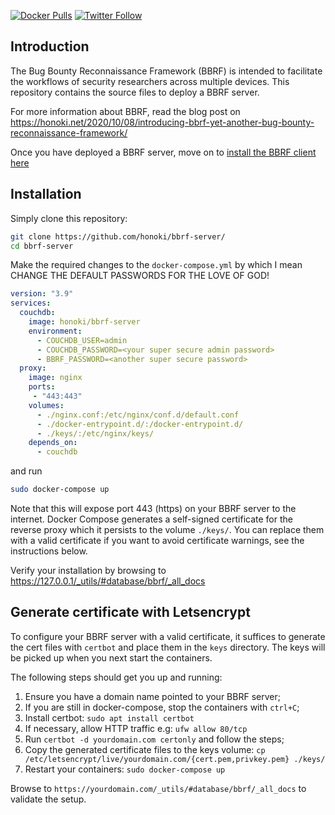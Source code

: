 [![Docker Pulls](https://img.shields.io/docker/pulls/honoki/bbrf-server?style=flat-square)](https://hub.docker.com/r/honoki/bbrf-server)
[![Twitter Follow](https://img.shields.io/twitter/follow/honoki?style=flat-square)](https://twitter.com/honoki)
    
## Introduction

The Bug Bounty Reconnaissance Framework (BBRF) is intended to facilitate the workflows of security researchers across multiple devices. This repository contains the source files to deploy a BBRF server. 

For more information about BBRF, read the blog post on https://honoki.net/2020/10/08/introducing-bbrf-yet-another-bug-bounty-reconnaissance-framework/

Once you have deployed a BBRF server, move on to [install the BBRF client here](https://github.com/honoki/bbrf-client/)

## Installation

Simply clone this repository:

```bash
git clone https://github.com/honoki/bbrf-server/
cd bbrf-server
```

Make the required changes to the `docker-compose.yml` by which I mean CHANGE THE DEFAULT PASSWORDS FOR THE LOVE OF GOD!

```yml
version: "3.9"
services:
  couchdb:
    image: honoki/bbrf-server
    environment:
      - COUCHDB_USER=admin
      - COUCHDB_PASSWORD=<your super secure admin password>
      - BBRF_PASSWORD=<another super secure password>
  proxy:
    image: nginx
    ports:
     - "443:443"
    volumes:
      - ./nginx.conf:/etc/nginx/conf.d/default.conf
      - ./docker-entrypoint.d/:/docker-entrypoint.d/
      - ./keys/:/etc/nginx/keys/
    depends_on:
      - couchdb
```

and run

```bash
sudo docker-compose up
```

Note that this will expose port 443 (https) on your BBRF server to the internet. Docker Compose generates a self-signed certificate for the reverse proxy which it persists to the volume `./keys/`. You can replace them with a valid certificate if you want to avoid certificate warnings, see the instructions below.

Verify your installation by browsing to https://127.0.0.1/_utils/#database/bbrf/_all_docs

## Generate certificate with Letsencrypt

To configure your BBRF server with a valid certificate, it suffices to generate the cert files with `certbot` and place them in the `keys` directory. The keys will be picked up when you next start the containers.

The following steps should get you up and running:

1. Ensure you have a domain name pointed to your BBRF server;
2. If you are still in docker-compose, stop the containers with `ctrl+C`;
3. Install certbot: `sudo apt install certbot`
4. If necessary, allow HTTP traffic e.g: `ufw allow 80/tcp`
5. Run `certbot -d yourdomain.com certonly` and follow the steps;
6. Copy the generated certificate files to the keys volume: `cp /etc/letsencrypt/live/yourdomain.com/{cert.pem,privkey.pem} ./keys/`
7. Restart your containers: `sudo docker-compose up`

Browse to `https://yourdomain.com/_utils/#database/bbrf/_all_docs` to validate the setup.